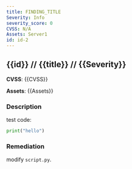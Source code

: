 ```yaml
---
title: FINDING_TITLE
Severity: Info
severity_score: 0
CVSS: N/A
Assets: Server1
id: id-2
---
```

## {{id}} // {{title}} // {{Severity}}

**CVSS**: {{CVSS}}

**Assets**:
{{Assets}}

### Description

test code:
```python
print("hello")
```
### Remediation
modify `script.py`.

